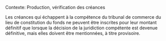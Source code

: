 Contexte: Production, vérification des créances

Les créances qui échappent à la compétence du tribunal de commerce du lieu de constitution du fonds ne peuvent être inscrites pour leur montant définitif que lorsque la décision de la juridiction compétente est devenue définitive, mais elles doivent être mentionnées, à titre provisoire.